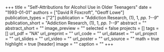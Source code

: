 +++
title = "Self-Attributions for Alcohol Use in Older Teenagers"
date = "1993-01-01"
authors = ["David R Foxcroft", "Geoff Lowe"]
publication_types = ["2"]
publication = "Addiction Research, (1), 1, _pp. 1--9_"
publication_short = "Addiction Research, (1), 1, _pp. 1--9_"
abstract = ""
abstract_short = ""
image_preview = ""
selected = false
projects = []
tags = []
url_pdf = "NA"
url_preprint = ""
url_code = ""
url_dataset = ""
url_project = ""
url_slides = ""
url_video = ""
url_poster = ""
url_source = ""
math = true
highlight = true
[header]
image = ""
caption = ""
+++
